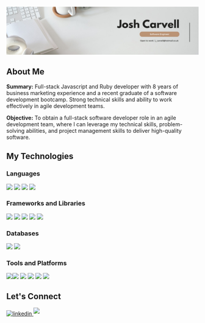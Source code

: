 [ <img src="https://github.com/jxc136/jxc136/blob/80fde60e481c168286fc1f9617f777b65426008e/Josh_Banner_Image.jpeg" />](https://www.linkedin.com/in/joshcarvell/)

## About Me

**Summary:** Full-stack Javascript and Ruby developer with 8 years of business marketing experience and a recent graduate of a software development bootcamp. Strong technical skills and ability to work effectively in agile development teams.

**Objective:** To obtain a full-stack software developer role in an agile development team, where I can leverage my technical skills, problem-solving abilities, and project management skills to deliver high-quality software. 


## My Technologies

### Languages

<img height="30" src="https://img.shields.io/badge/-JavaScript-F7DF1E?logo=JavaScript&logoColor=white" />  <img height="30" src="https://img.shields.io/badge/-Ruby-CC342D?logo=Ruby&logoColor=white" /> <img height="30" src="https://img.shields.io/badge/-HTML-E34F26?logo=HTML5&logoColor=white" />  <img height="30" src="https://img.shields.io/badge/-CSS-1572B6?logo=CSS3&logoColor=white" /> 

### Frameworks and Libraries

<img height="30" src="https://img.shields.io/badge/-NodeJS-339933?logo=Node.js&logoColor=white" /> <img height="30" src="https://img.shields.io/badge/-Rails-CC0000?logo=rubyonrails&logocolor=white" /> <img height="30" src="https://img.shields.io/badge/-ReactJs-61DAFB?logo=react&logoColor=white" /> <img height="30" src="https://img.shields.io/badge/-Express-000000?logo=Express&logoColor=white" />  <img height="30" src="https://img.shields.io/badge/-Sinatra-ffffff?logo=rubysinatra&logoColor=000000" />

### Databases

<img height="30" src="https://img.shields.io/badge/-MongoDB-47A248?logo=MongoDB&logoColor=white" /> <img height="30" src="https://img.shields.io/badge/-PostgreSQL-4169E1?logo=PostgreSQL&logoColor=white" />

### Tools and Platforms 
<img height="30" src="https://img.shields.io/badge/-Postman-FF6C37?logo=postman&logoColor=ffffff" /><img height="30" src="https://img.shields.io/badge/-ESLint-4B32C3?logo=ESLint&logoColor=white" /> <img height="30" src="https://img.shields.io/badge/-Jest-C21325?logo=Jest&logoColor=white" /> <img height="30" src="https://img.shields.io/badge/-RSpec-CC342D?logo=Ruby&logoColor=white" /> <img height="30" src="https://img.shields.io/badge/-Git-F05032?logo=Git&logoColor=white" /> <img height="30" src="https://img.shields.io/badge/-Rubocop-ffffff?logo=RuboCop&logoColor=000000" /> 


## Let's Connect

<a href="https://www.linkedin.com/in/joshcarvell/" target="_blank">
<img src="https://img.shields.io/badge/linkedin:  Connect-%2300acee.svg?color=405DE6&style=for-the-badge&logo=linkedin&logoColor=white" alt=linkedin style="margin-bottom: 5px;"/> <a href="mailto:j_carvell@hotmail.co.uk" target="_blank">
<img src="https://img.shields.io/badge/j_carvell@hotmail.co.uk-%23EA4335.svg?style=for-the-badge&logo=gmail&logoColor=white" t=mail style="margin-bottom: 5px;" />



